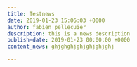 ```yaml
---
title: Testnews
date: 2019-01-23 15:06:03 +0000
author: fabien pellecuier
description: this is a news description
publish-date: 2019-01-23 00:00:00 +0000
content_news: ghjghghjghjghjghjghj

---
```

